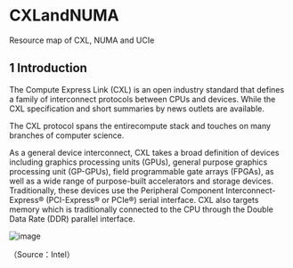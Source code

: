 # CXLandNUMA
Resource map of CXL, NUMA and UCIe

## 1 Introduction

The Compute Express Link (CXL) is an open industry standard that defines a family of interconnect protocols between CPUs and devices. While the CXL specification and short summaries by news outlets are available. 

The CXL protocol spans the entirecompute stack and touches on many branches of computer science. 

As a general device interconnect, CXL takes a broad definition of devices including graphics processing units (GPUs), general purpose graphics processing unit (GP-GPUs), field programmable gate arrays (FPGAs), as well as a wide range of purpose-built accelerators and storage devices. Traditionally, these devices use the Peripheral Component Interconnect-Express® (PCI-Express® or PCIe®) serial interface. CXL also targets memory which is traditionally connected to the CPU through the Double Data Rate (DDR) parallel interface.

![image](https://github.com/RIOSMPW/CXLandNUMA/assets/109063674/330ce364-c550-41b7-b2b2-6e340f6e2fab)

（Source：Intel）
